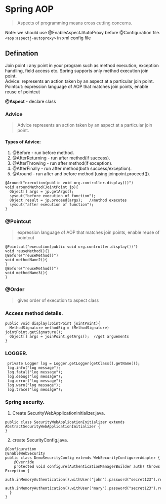 # Spring AOP  

> Aspects of programming means cross cutting concerns. 

Note: we should use @EnableAspectJAutoProxy before @Configuration file. 
```<aop:aspectj-autoproxy>``` in xml config file          

## Defination
Join point : any point in your program such as method execution, exception handling, field access etc. Spring supports only method execution join point.  
Advice: represents an action taken by an aspect at a particular join point. 
Pointcut: expression language of AOP that matches join points, enable reuse of pointcut



**@Aspect** - declare class   

### Advice
> Advice represents an action taken by an aspect at a particular join point. 

#### Types of Advice:  
1. @Before - run before method. 
2. @AfterReturning - run after method(if success). 
3. @AfterThrowing - run after method(if exception). 
4. @AfterFinally - run after method(both success/exception). 
5. @Around - run after and before method (using joinpoint.proceed()). 

```
@Around("execution(public void org.controller.display())")
void aroundMethod(JointPoint jp){
  Object[] args = jp.getArgs();
  sysout("before execution of function");
  Object result = jp.proceed(args);   //method executes
  sysout("after execution of function");
}
```

### @Pointcut 

> expression language of AOP that matches join points, enable reuse of pointcut

```
@Pointcut("execution(public void org.controller.display())")
void reuseMethod(){}
@Before("reuseMethod()")
void methodName2(){
}
@Before("reuseMethod()")
void methodName3(){
}
```
### @Order 
> gives order of execution to aspect class

### Access method details. 

```
public void display(JointPoint jointPoint){
  MethodSignature methodSig = (MethodSignature) jointPoint.getSignature();
  Object[] args = joinPoint.getArgs();  //get arguements 
}
```

### LOGGER. 
```
 private Logger log = Logger.getLogger(getClass().getName());
 log.info("log message");
 log.fatal("log message");
 log.debug("log message");
 log.error("log message");
 log.warn("log message");
 log.trace("log message");
```

### Spring security. 
1. Create SecurityWebApplicationInitializer.java. 
```
public class SecurityWebApplicationInitializer extends AbstractSecurityWebApplicationInitializer {
}
```
2. create SecurityConfig.java. 
```
@Configuration
@EnableWebSecurity
public class DemoSecurityConfig extends WebSecurityConfigurerAdapter {	
	@Override
	protected void configure(AuthenticationManagerBuilder auth) throws Exception {
		auth.inMemoryAuthentication().withUser("john").password("secret123").roles("EMPLOYEE");
		auth.inMemoryAuthentication().withUser("mary").password("secret123").roles("MANAGER");
  }
}
```
